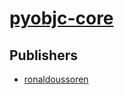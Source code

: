 # [pyobjc-core](https://pypi.org/project/pyobjc-core)



## Publishers
- [ronaldoussoren](https://pypi.org/user/ronaldoussoren)

